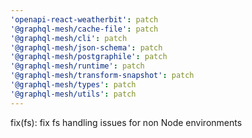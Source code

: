 ```yaml
---
'openapi-react-weatherbit': patch
'@graphql-mesh/cache-file': patch
'@graphql-mesh/cli': patch
'@graphql-mesh/json-schema': patch
'@graphql-mesh/postgraphile': patch
'@graphql-mesh/runtime': patch
'@graphql-mesh/transform-snapshot': patch
'@graphql-mesh/types': patch
'@graphql-mesh/utils': patch
---
```


fix(fs): fix fs handling issues for non Node environments
